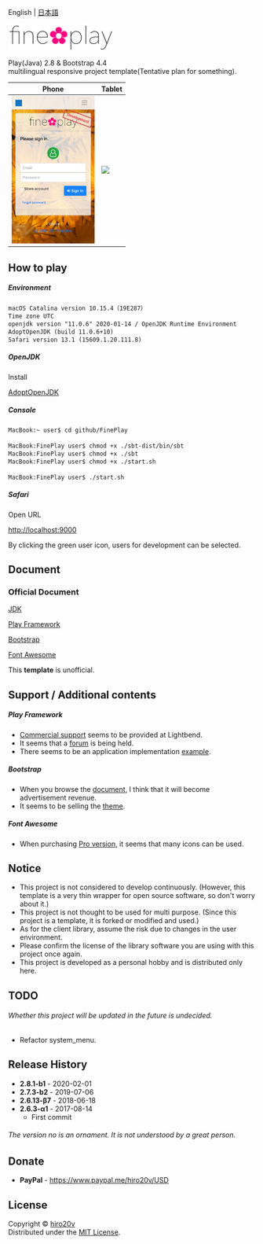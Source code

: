 English | [日本語](./README_ja.md)

<img src="./public/images/en-US/logo.png" alt="fine✿play" height="54"/>

Play(Java) 2.8 & Bootstrap 4.4  
multilingual responsive project template(Tentative plan for something).

| Phone | Tablet    |
|-------|-----------|
| <img src="./public/images/iPhone.png" height="300"/>  | <img src="./public/images/iPad.png" height="400"/> |

How to play
----------

##### Environment #####

	macOS Catalina version 10.15.4（19E287）
	Time zone UTC
	openjdk version "11.0.6" 2020-01-14 / OpenJDK Runtime Environment AdoptOpenJDK (build 11.0.6+10)
	Safari version 13.1 (15609.1.20.111.8)

##### OpenJDK #####

Install

[AdoptOpenJDK](https://github.com/AdoptOpenJDK/openjdk11-binaries/releases/download/jdk-11.0.6%2B10/OpenJDK11U-jdk_x64_mac_hotspot_11.0.6_10.pkg)

##### Console #####

	MacBook:~ user$ cd github/FinePlay

	MacBook:FinePlay user$ chmod +x ./sbt-dist/bin/sbt
	MacBook:FinePlay user$ chmod +x ./sbt
	MacBook:FinePlay user$ chmod +x ./start.sh

	MacBook:FinePlay user$ ./start.sh

##### Safari #####

Open URL

[http://localhost:9000](http://localhost:9000)

By clicking the green user icon, users for development can be selected.

Document
-------

### Official Document ###

[JDK](https://docs.oracle.com/en/java/javase/11/docs/api/)

[Play Framework](https://www.playframework.com/documentation/2.8.x)

[Bootstrap](http://getbootstrap.com/docs/4.4)

[Font Awesome](https://fontawesome.com/how-to-use)

This **template** is unofficial.

Support / Additional contents
---------------

##### Play Framework #####
+ [Commercial support](https://www.lightbend.com/subscription) seems to be provided at Lightbend.
+ It seems that a [forum](https://discuss.lightbend.com/c/play) is being held.
+ There seems to be an application implementation [example](https://github.com/playframework/play-samples).

##### Bootstrap #####
+ When you browse the [document](https://getbootstrap.com), I think that it will become advertisement revenue.
+ It seems to be selling the [theme](https://themes.getbootstrap.com).

##### Font Awesome #####
+ When purchasing [Pro version](https://fontawesome.com/pro), it seems that many icons can be used.

Notice
---------------

+ This project is not considered to develop continuously. (However, this template is a very thin wrapper for open source software, so don't worry about it.)
+ This project is not thought to be used for multi purpose. (Since this project is a template, it is forked or modified and used.)
+ As for the client library, assume the risk due to changes in the user environment.
+ Please confirm the license of the library software you are using with this project once again.
+ This project is developed as a personal hobby and is distributed only here.

TODO
---------------

###### Whether this project will be updated in the future is undecided. ######

+ Refactor system_menu.

Release History
---------------

+ **2.8.1-b1** - 2020-02-01
+ **2.7.3-b2** - 2019-07-06
+ **2.6.13-β7** - 2018-06-18
+ **2.6.3-α1** - 2017-08-14
   + First commit

###### The version no is an ornament. It is not understood by a great person.

Donate
-------
+ **PayPal** - https://www.paypal.me/hiro20v/USD

License
-------
Copyright &copy; [hiro20v](https://github.com/hiro20v)  
Distributed under the [MIT License][mit].

[MIT]: http://opensource.org/licenses/MIT
